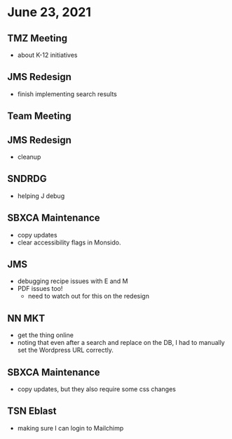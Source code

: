 # June 23, 2021

## TMZ Meeting
- about K-12 initiatives

## JMS Redesign
- finish implementing search results

## Team Meeting

## JMS Redesign
- cleanup

## SNDRDG
- helping J debug

## SBXCA Maintenance
- copy updates
- clear accessibility flags in Monsido. 

## JMS
- debugging recipe issues with E and M
- PDF issues too!
	- need to watch out for this on the redesign

## NN MKT
- get the thing online
- noting that even after a search and replace on the DB, I had to manually set the Wordpress URL correctly. 

## SBXCA Maintenance
- copy updates, but they also require some css changes

## TSN Eblast
- making sure I can login to Mailchimp